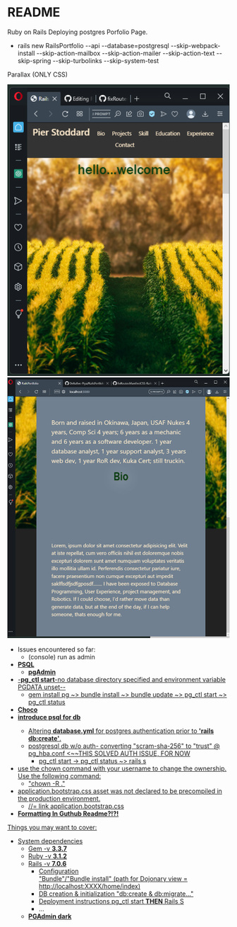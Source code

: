 # README

Ruby on Rails Deploying postgres Porfolio Page.

* rails new RailsPortfolio --api --database=postgresql --skip-webpack-install --skip-action-mailbox --skip-action-mailer --skip-action-text --skip-spring --skip-turbolinks --skip-system-test

Parallax (ONLY CSS)

<img src="/RailsPortfolio-small.png" alt="A snapshot of the current Project">
<img src="/RailsPortfolio-medium.png" alt="A snapshot after scrolling down and enlarging">

* Issues encountered so far:
  * (console) run as admin
* <a href="https://www.postgresql.org/download/"> **PSQL**
  * <a href="https://www.pgadmin.org"> **pgAdmin**
* -**pg_ctl start**-no database directory specified and environment variable PGDATA unset--
  * gem install pg ~> bundle install ~> bundle update ~> pg_ctl start ~> pg_ctl status
* <a href="https://chocolatey.org"> **Choco**
* <a href="https://www.enterprisedb.com/downloads/postgres-postgresql-downloads"> **introduce psql for db**
  * Altering **database.yml** for postgres authentication prior to **'rails db:create'**.
  * postgresql db w/o auth- converting "scram-sha-256" to "trust" @ pg_hba.conf <~~THIS SOLVED AUTH ISSUE, FOR NOW
    * pg_ctl start -> pg_ctl status ~> rails s
* use the chown command with your username to change the ownership. Use the following command:
    *  "chown -R <username> ."
*  application.bootstrap.css asset was not declared to be precompiled in the production environment.
    * //= link application.bootstrap.css 
* **Formatting In Guthub Readme?!?!**

Things you may want to cover:
* System dependencies
  * Gem -v<a href="https://blog.rubygems.org/2022/02/09/3.3.7-released.html"> **3.3.7**
  * Ruby -v<a href="https://www.ruby-lang.org/en/news/2022/04/12/ruby-3-1-2-released/">  **3.1.2**
  * Rails -v<a href="https://rubygems.org/gems/rails/versions/3.1.2">  **7.0.6**
    * Configuration <br>
        "Bundle"/"Bundle install"
        (path for Dojonary view = http://localhost:XXXX/home/index)
    * DB creation & initialization
        "db:create & db:migrate..."
    * Deployment instructions
        <a href="https://guides.rubyonrails.org/command_line.html">  pg_ctl start **THEN** Rails S</a>
    * ...
  * <a href="http://127.0.0.1:54420/help/help/preferences.html"> **PGAdmin dark**
